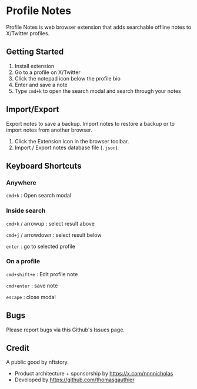 # Profile Notes

Profile Notes is web browser extension that adds searchable offline notes to X/Twitter profiles.

## Getting Started

1. Install extension
2. Go to a profile on X/Twitter
3. Click the notepad icon below the profile bio
4. Enter and save a note
5. Type `cmd+k` to open the search modal and search through your notes

## Import/Export

Export notes to save a backup. Import notes to restore a backup or to import notes from another browser.

1. Click the Extension icon in the browser toolbar.
2. Import / Export notes database file (`.json`).

## Keyboard Shortcuts

### Anywhere

`cmd+k` : Open search modal

### Inside search

`cmd+k` / arrowup : select result above

`cmd+j` / arrowdown : select result below

`enter` : go to selected profile

### On a profile

`cmd+shift+e` : Edit profile note

`cmd+enter` : save note

`escape` : close modal

## Bugs

Please report bugs via this Github's Issues page.

## Credit

A public good by nftstory.

- Product architecture + sponsorship by https://x.com/nnnnicholas
- Developed by https://github.com/thomasgauthier
